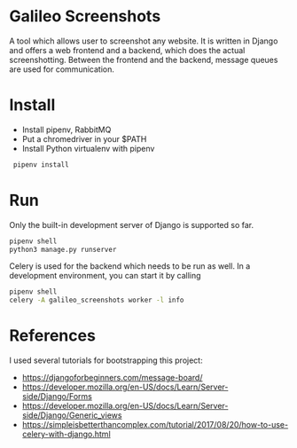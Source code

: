 Galileo Screenshots
===================

A tool which allows user to screenshot any website. It is written in Django and offers a web frontend and a backend, which does the actual screenshotting. Between the frontend and the backend, message queues are used for communication.

Install
=======
* Install pipenv, RabbitMQ
* Put a chromedriver in your $PATH
* Install Python virtualenv with pipenv

```bash
 pipenv install
```


Run
===
Only the built-in development server of Django is supported so far.
```bash
pipenv shell
python3 manage.py runserver
```

Celery is used for the backend which needs to be run as well. In a development environment, you can start it by calling
```bash
pipenv shell
celery -A galileo_screenshots worker -l info
```


References
==========
I used several tutorials for bootstrapping this project:
* https://djangoforbeginners.com/message-board/
* https://developer.mozilla.org/en-US/docs/Learn/Server-side/Django/Forms
* https://developer.mozilla.org/en-US/docs/Learn/Server-side/Django/Generic_views
* https://simpleisbetterthancomplex.com/tutorial/2017/08/20/how-to-use-celery-with-django.html
